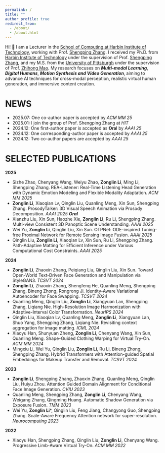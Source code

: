 ```yaml
---
permalink: /
title: ""
author_profile: true
redirect_from: 
  - /about/
  - /about.html
---
```


Hi! 👋 I am a Lecturer in the [School of Computing at Harbin Institute of Technology](https://computing.hit.edu.cn/), working with Prof. [Shengping Zhang](https://homepage.hit.edu.cn/zhangshengping). I received my Ph.D. from [Harbin Institute of Technology](https://www.hit.edu.cn/) under the supervision of Prof. [Shengping Zhang](https://homepage.hit.edu.cn/zhangshengping), and my M.S. from the [University of Pittsburgh](https://www.engineering.pitt.edu/) under the supervision of Prof. [Zhihong Mao](https://www.engineering.pitt.edu/people/faculty/zhi-hong-mao/). My research focuses on ***Multi-modal Learning***, ***Digital Humans***, ***Motion Synthesis and Video Generation***, aiming to advance AI techniques for cross-modal perception, realistic virtual human generation, and immersive content creation.

NEWS
======
- 2025.07:   One co-author paper is accepted by *ACM MM 25*
- 2025.01:   I join the group of Prof. Shengping Zhang at *HIT*
- 2024.12:   One first-author paper is accepted as **Oral** by *AAAI 25*
- 2024.12:   One corresponding-author paper is accepted by *AAAI 25*
- 2024.12:   Two co-author papers are accepted by *AAAI 25*

SELECTED PUBLICATIONS
======

**2025**
- Sizhe Zhao, Chenyang Wang, Weiyu Zhao, **Zonglin Li**, Ming Li, Shengping Zhang. REA-Listener: Real-Time Listening Head Generation with Dynamic Emotion Modeling and Flexible Modality Adaptation. *ACM MM 2025*
- **Zonglin Li**, Xiaoqian Lv, Qinglin Liu, Quanling Meng, Xin Sun, Shengping Zhang. ProsodyTalker: 3D Visual Speech Animation via Prosody Decomposition.  *AAAI 2025 **Oral***
- Xianzhu Liu, Xin Sun, Haozhe Xie, **Zonglin Li**, Ru Li, Shengping Zhang. Multi-view Consistent 3D Panoptic Scene Understanding. *AAAI 2025*
- Wei Yu, **Zonglin Li**, Qinglin Liu, Xin Sun. OTPNet: ODE-inspired Tuning-free Proximal Network for Remote Sensing Image Fusion. *AAAI 2025*
- Qinglin Liu, **Zonglin Li**, Xiaoqian Lv, Xin Sun, Ru Li, Shengping Zhang. Path-Adaptive Matting for Efficient Inference under Various Computational Cost Constraints. *AAAI 2025*

**2024**
- **Zonglin Li**, Zhaoxin Zhang, Peiqiang Liu, Qinglin Liu, Xin Sun. Toward Open-World Text-Driven Face Generation and Manipulation via StyleGAN3. *TCSVT 2024*
- **Zonglin Li**, Zhaoxin Zhang, Shengfeng He, Quanling Meng, Shengping Zhang, Bineng Zhong, Rongrong Ji. Identity-Aware Variational Autoencoder for Face Swapping. *TCSVT 2024*
- Quanling Meng, Qinglin Liu, **Zonglin Li**, Xiangyuan Lan, Shengping Zhang, Liqiang Nie. High-Resolution Image Harmonization with Adaptive-Interval Color Transformation. *NeurIPS 2024*
- Qinglin Liu, Xiaoqian Lv, Quanling Meng, **Zonglin Li**, Xiangyuan Lan, Shuo Yang, Shengping Zhang, Liqiang Nie. Revisiting context aggregation for image matting. *ICML 2024*
- Xiaoyu Han, Shunyuan Zheng, **Zonglin Li**, Chenyang Wang, Xin Sun, Quanling Meng. Shape-Guided Clothing Warping for Virtual Try-On. *ACM MM 2024*
- Mingxiu Li, Wei Yu, Qinglin Liu, **Zonglin Li**, Ru Li, Bineng Zhong, Shengping Zhang. Hybrid Transformers with Attention-guided Spatial Embeddings for Makeup Transfer and Removal. *TCSVT 2024*

**2023**
- **Zonglin Li**, Shengping Zhang, Zhaoxin Zhang, Quanling Meng, Qinglin Liu, Huiyu Zhou. Attention Guided Domain Alignment for Conditional Face Image Generation. *CVIU 2023*
- Quanling Meng, Shengping Zhang, **Zonglin Li**, Chenyang Wang, Weigang Zhang, Qingming Huang. Automatic Shadow Generation via Exposure Fusion. *TMM 2023*
- Wei Yu, **Zonglin Li***, Qinglin Liu, Feng Jiang, Changyong Guo, Shengping Zhang. Scale-Aware Frequency Attention network for super-resolution. *Neurocomputing 2023*

**2022**
- Xiaoyu Han, Shengping Zhang, Qinglin Liu, **Zonglin Li**, Chenyang Wang. Progressive Limb-Aware Virtual Try-On. *ACM MM 2022*

